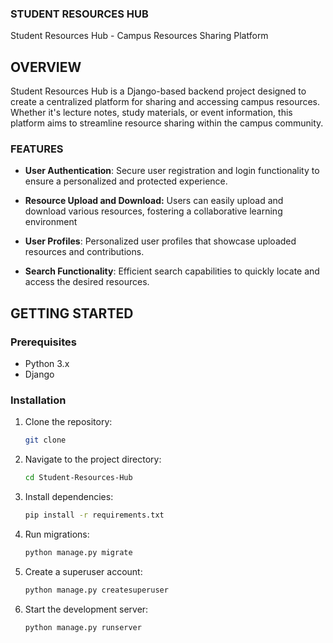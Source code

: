 ### STUDENT RESOURCES HUB

Student Resources Hub - Campus Resources Sharing Platform

## OVERVIEW

Student Resources Hub is a Django-based backend project designed to create a centralized platform for sharing and accessing campus resources. 
Whether it's lecture notes, study materials, or event information, this platform aims to streamline resource sharing within the campus community.

### FEATURES

- **User Authentication**: Secure user registration and login functionality to ensure a personalized and protected experience.

- **Resource Upload and Download:** Users can easily upload and download various resources, fostering a collaborative learning environment

- **User Profiles**: Personalized user profiles that showcase uploaded resources and contributions.
  
- **Search Functionality**: Efficient search capabilities to quickly locate and access the desired resources.

## GETTING STARTED

### Prerequisites

- Python 3.x
- Django

### Installation

1. Clone the repository:

    ```bash
    git clone 
    ```

2. Navigate to the project directory:

    ```bash
    cd Student-Resources-Hub
    ```

3. Install dependencies:

    ```bash
    pip install -r requirements.txt
    ```

4. Run migrations:

    ```bash
    python manage.py migrate
    ```

5. Create a superuser account:

    ```bash
    python manage.py createsuperuser
    ```

6. Start the development server:

    ```bash
    python manage.py runserver
    ```
